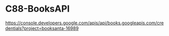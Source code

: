 # C88-BooksAPI
https://console.developers.google.com/apis/api/books.googleapis.com/credentials?project=booksanta-16989
